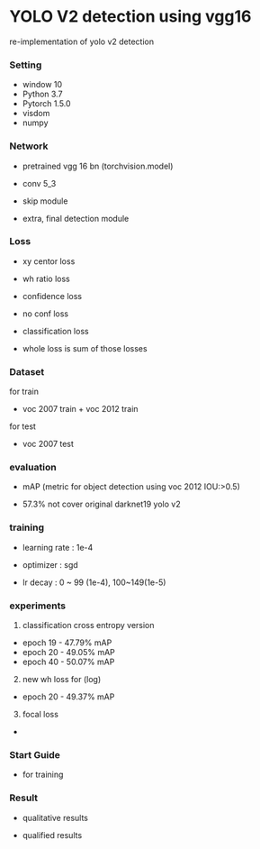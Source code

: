# YOLO V2 detection using vgg16

re-implementation of yolo v2 detection 

### Setting

- window 10 
- Python 3.7
- Pytorch 1.5.0
- visdom
- numpy 

### Network

- pretrained vgg 16 bn (torchvision.model)

- conv 5_3

- skip module

- extra, final detection module 

### Loss

- xy centor loss 

- wh ratio loss 

- confidence loss

- no conf loss

- classification loss 

- whole loss is sum of those losses

### Dataset

for train 
- voc 2007 train + voc 2012 train

for test
- voc 2007 test

### evaluation 

- mAP (metric for object detection using voc 2012 IOU:>0.5)

- 57.3% not cover original darknet19 yolo v2 

### training 

- learning rate : 1e-4

- optimizer : sgd

- lr decay : 0 ~ 99 (1e-4), 100~149(1e-5)

### experiments

1. classification cross entropy version 

- epoch 19 - 47.79% mAP
- epoch 20 - 49.05% mAP
- epoch 40 - 50.07% mAP

2. new wh loss for (log)

- epoch 20 - 49.37% mAP

3. focal loss 

- 

### Start Guide

- for training

### Result 

- qualitative results

- qualified results

